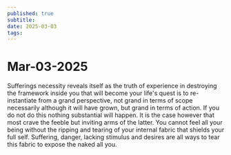 ```yaml
---
published: true
subtitle: 
date: 2025-03-03
tags: 
---
```


# Mar-03-2025

Sufferings necessity reveals itself as the truth of experience in destroying the framework inside you that will become your life's quest is to re-instantiate from a grand perspective, not grand in terms of scope necessarily although it will have grown, but grand in terms of action. If you do not do this nothing substantial will happen. It is the case however that most crave the feeble but inviting arms of the latter. You cannot feel all your being without the ripping and tearing of your internal fabric that shields your full self. Suffering, danger, lacking stimulus and desires are all ways to tear this fabric to expose the naked all you.